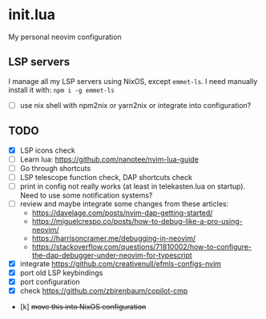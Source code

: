 # init.lua
My personal neovim configuration

## LSP servers

I manage all my LSP servers using NixOS, except `emmet-ls`.
I need manually install it with:
`npm i -g emmet-ls`
- [ ] use nix shell with npm2nix or yarn2nix or integrate into configuration?

## TODO

- [x] LSP icons check
- [ ] Learn lua: https://github.com/nanotee/nvim-lua-guide
- [ ] Go through shortcuts
- [ ] LSP telescope function check, DAP shortcuts check
- [ ] print in config not really works (at least in telekasten.lua on startup).
Need to use some notification systems?
- [ ] review and maybe integrate some changes from these articles:
  - https://davelage.com/posts/nvim-dap-getting-started/
  - https://miguelcrespo.co/posts/how-to-debug-like-a-pro-using-neovim/
  - https://harrisoncramer.me/debugging-in-neovim/
  - https://stackoverflow.com/questions/71810002/how-to-configure-the-dap-debugger-under-neovim-for-typescript
- [x] integrate https://github.com/creativenull/efmls-configs-nvim
- [x] port old LSP keybindings
- [x] port configuration
- [x] check https://github.com/zbirenbaum/copilot-cmp
- [k] ~~move this into NixOS configuration~~
